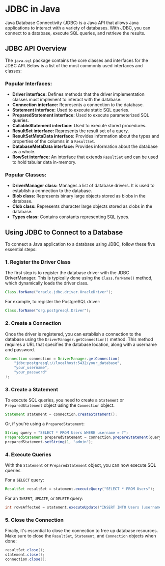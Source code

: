 # **JDBC in Java**

Java Database Connectivity (JDBC) is a Java API that allows Java applications to interact with a variety of databases. With JDBC, you can connect to a database, execute SQL queries, and retrieve the results.

## **JDBC API Overview**

The `java.sql` package contains the core classes and interfaces for the JDBC API. Below is a list of the most commonly used interfaces and classes:

### **Popular Interfaces:**

- **Driver interface:** Defines methods that the driver implementation classes must implement to interact with the database.
- **Connection interface:** Represents a connection to the database.
- **Statement interface:** Used to execute static SQL queries.
- **PreparedStatement interface:** Used to execute parameterized SQL queries.
- **CallableStatement interface:** Used to execute stored procedures.
- **ResultSet interface:** Represents the result set of a query.
- **ResultSetMetaData interface:** Provides information about the types and properties of the columns in a `ResultSet`.
- **DatabaseMetaData interface:** Provides information about the database as a whole.
- **RowSet interface:** An interface that extends `ResultSet` and can be used to hold tabular data in-memory.

### **Popular Classes:**

- **DriverManager class:** Manages a list of database drivers. It is used to establish a connection to the database.
- **Blob class:** Represents binary large objects stored as blobs in the database.
- **Clob class:** Represents character large objects stored as clobs in the database.
- **Types class:** Contains constants representing SQL types.

## **Using JDBC to Connect to a Database**

To connect a Java application to a database using JDBC, follow these five essential steps:

### **1. Register the Driver Class**

The first step is to register the database driver with the JDBC DriverManager. This is typically done using the `Class.forName()` method, which dynamically loads the driver class.

```java
Class.forName("oracle.jdbc.driver.OracleDriver");
```

For example, to register the PostgreSQL driver:

```java
Class.forName("org.postgresql.Driver");
```

### **2. Create a Connection**

Once the driver is registered, you can establish a connection to the database using the `DriverManager.getConnection()` method. This method requires a URL that specifies the database location, along with a username and password.

```java
Connection connection = DriverManager.getConnection(
    "jdbc:postgresql://localhost:5432/your_database", 
    "your_username", 
    "your_password"
);
```

### **3. Create a Statement**

To execute SQL queries, you need to create a `Statement` or `PreparedStatement` object using the `Connection` object.

```java
Statement statement = connection.createStatement();
```

Or, if you're using a `PreparedStatement`:

```java
String query = "SELECT * FROM Users WHERE username = ?";
PreparedStatement preparedStatement = connection.prepareStatement(query);
preparedStatement.setString(1, "admin");
```

### **4. Execute Queries**

With the `Statement` or `PreparedStatement` object, you can now execute SQL queries.

For a `SELECT` query:

```java
ResultSet resultSet = statement.executeQuery("SELECT * FROM Users");
```

For an `INSERT`, `UPDATE`, or `DELETE` query:

```java
int rowsAffected = statement.executeUpdate("INSERT INTO Users (username, password) VALUES ('newuser', 'password123')");
```

### **5. Close the Connection**

Finally, it's essential to close the connection to free up database resources. Make sure to close the `ResultSet`, `Statement`, and `Connection` objects when done:

```java
resultSet.close();
statement.close();
connection.close();
```

